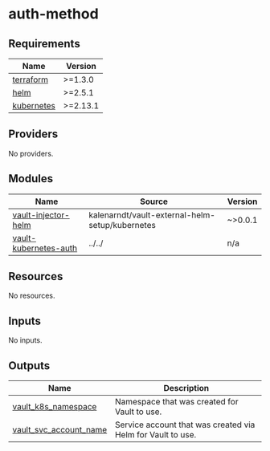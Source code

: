 # auth-method

<!-- BEGINNING OF PRE-COMMIT-TERRAFORM DOCS HOOK -->
## Requirements

| Name | Version |
|------|---------|
| <a name="requirement_terraform"></a> [terraform](#requirement\_terraform) | >=1.3.0 |
| <a name="requirement_helm"></a> [helm](#requirement\_helm) | >=2.5.1 |
| <a name="requirement_kubernetes"></a> [kubernetes](#requirement\_kubernetes) | >=2.13.1 |

## Providers

No providers.

## Modules

| Name | Source | Version |
|------|--------|---------|
| <a name="module_vault-injector-helm"></a> [vault-injector-helm](#module\_vault-injector-helm) | kalenarndt/vault-external-helm-setup/kubernetes | ~>0.0.1 |
| <a name="module_vault-kubernetes-auth"></a> [vault-kubernetes-auth](#module\_vault-kubernetes-auth) | ../../ | n/a |

## Resources

No resources.

## Inputs

No inputs.

## Outputs

| Name | Description |
|------|-------------|
| <a name="output_vault_k8s_namespace"></a> [vault\_k8s\_namespace](#output\_vault\_k8s\_namespace) | Namespace that was created for Vault to use. |
| <a name="output_vault_svc_account_name"></a> [vault\_svc\_account\_name](#output\_vault\_svc\_account\_name) | Service account that was created via Helm for Vault to use. |
<!-- END OF PRE-COMMIT-TERRAFORM DOCS HOOK -->
